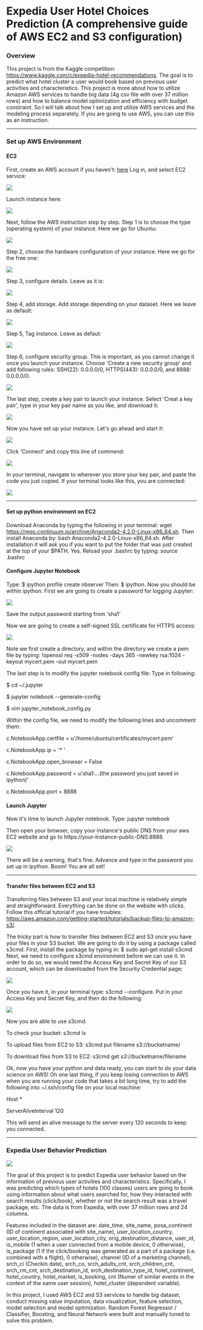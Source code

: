 # Expedia User Hotel Choices Prediction (A comprehensive guide of AWS EC2 and S3 configuration)


### Overview
This project is from the Kaggle competition: https://www.kaggle.com/c/expedia-hotel-recommendations. The goal is to predict what hotel cluster a user would book based on previous user activities and characteristics. This project is more about how to utilize Amazon AWS services to handle big data (4g csv file with over 37 million rows) and how to balance model optimization and efficiency with budget constraint. So I will talk about how I set up and utilize AWS services and the modeling process separately. If you are going to use AWS, you can use this as an instruction.

---

### Set up AWS Environment

#### EC2
First, create an AWS account if you haven't: [here](https://aws.amazon.com/)
Log in, and select EC2 service:

![](./assets/prestep1.png)

Launch instance here:

![](./assets/prestep2.png)

Next, follow the AWS instruction step by step. Step 1 is to choose the type (operating system) of your instance. Here we go for Ubuntu:

![](./assets/step1.png)

Step 2, choose the hardware configuration of your instance. Here we go for the free one:

![](./assets/step2.png)

Step 3, configure details. Leave as it is:

![](./assets/step3.png)

Step 4, add storage. Add storage depending on your dataset. Here we leave as default:

![](./assets/step4.png)

Step 5, Tag instance. Leave as defaut:

![](./assets/step5.png)

Step 6, configure security group. This is important, as you cannot change it once you launch your instance. Choose 'Create a new security group' and add following rules:
SSH(22): 0.0.0.0/0, HTTPS(443): 0.0.0.0/0, and 8888: 0.0.0.0/0.

![](./assets/step6.png)

The last step, create a key pair to launch your instance. Select 'Creat a key pair', type in your key pair name as you like, and download it:

![](./assets/step7.png)

Now you have set up your instance. Let's go ahead and start it:

![](./assets/poststep1.png)

Click 'Connect' and copy this line of commend:

![](./assets/poststep2.png)

In your terminal, navigate to wherever you store your key pair, and paste the code you just copied. If your terminal looks like this, you are connected:

![](./assets/connected.png)

---

#### Set up python environment on EC2
Download Anaconda by typing the following in your terminal:
wget https://repo.continuum.io/archive/Anaconda2-4.2.0-Linux-x86_64.sh.
Then install Anaconda by: bash Anaconda2-4.2.0-Linux-x86_64.sh.
After installation it will ask you if you want to put the folder that was just created at the top of your $PATH. Yes.
Reload your .bashrc by typing: source .bashrc

#### Configure Jupyter Notebook
Type: $ ipython profile create nbserver
Then: $ ipython. Now you should be within ipython. First we are going to create a password for logging Jupyter:

![](./assets/password.png)

Save the output password starting from 'sha1'

Now we are going to create a self-signed SSL certificate for HTTPS access:

![](./assets/mycert.png)

Note we first create a directory, and within the directory we create a pem file by typing: !openssl req -x509 -nodes -days 365 -newkey rsa:1024 -keyout mycert.pem -out mycert.pem

The last step is to modify the jupyter notebook config file:
Type in following:

$ cd ~/.jupyter

$ jupyter notebook --generate-config

$ vim jupyter_notebook_config.py

Within the config file, we need to modify the following lines and uncomment them:

c.NotebookApp.certfile = u'/home/ubuntu/certificates/mycert.pem'

c.NotebookApp.ip = '* '

c.NotebookApp.open_browser = False

c.NotebookApp.password = u'sha1:...(the password you just saved in ipython)'

c.NotebookApp.port = 8888

#### Launch Jupyter
Now it's time to launch Jupyter notebook.
Type: jupyter notebook

Then open your browser, copy your instance's public DNS from your aws EC2 website and go to https://your-Instance-public-DNS:8888.

![](./assets/publicdns.png)

There will be a warning, that's fine. Advance and type in the password you set up in ipython. Boom! You are all set!

---

#### Transfer files between EC2 and S3
Transferring files between S3 and your local machine is relatively simple and straightforward. Everything can be done on the website with clicks. Follow this official tutorial if you have troubles: https://aws.amazon.com/getting-started/tutorials/backup-files-to-amazon-s3/.

The tricky part is how to transfer files between EC2 and S3 once you have your files in your S3 bucket. We are going to do it by using a package called s3cmd.
First, install the package by typing in: $ sudo apt-get install s3cmd
Next, we need to configure s3cmd environment before we can use it. In order to do so, we would need the Access Key and Secret Key of our S3 account, which can be downloaded from the Security Credential page:

![](./assets/security_cred.png)

Once you have it, in your terminal type: s3cmd --configure. Put in your Access Key and Secret Key, and then do the following:

![](./assets/s3cmd_config.png)

Now you are able to use s3cmd.

To check your bucket: s3cmd ls

To upload files from EC2 to S3: s3cmd put filename s3://bucketname/

To download files from S3 to EC2: s3cmd get s3://bucketname/filename

Ok, now you have your python and data ready, you can start to do your data science on AWS! Oh one last thing, if you keep losing connection to AWS when you are running your code that takes a bit long time, try to add the following into ~/.ssh/config file on your local machine:

Host *

ServerAliveInterval 120

This will send an alive message to the server every 120 seconds to keep you connected.

---

### Expedia User Behavior Prediction

![](./assets/booking.png)

The goal of this project is to predict Expedia user behavior based on the information of previous user activities and characteristics. Specifically, I was predicting which types of hotels (100 classes) users are going to book using information about what users searched for, how they interacted with search results (click/book), whether or not the search result was a travel package, etc. The data is from Expedia, with over 37 million rows and 24 columns.

Features included in the dataset are: date_time, site_name, posa_continent (ID of continent associated with site_name), user_location_country, user_location_region, user_location_city, orig_destination_distance, user_id, is_mobile (1 when a user connected from a mobile device, 0 otherwise), is_package (1 if the click/booking was generated as a part of a package (i.e. combined with a flight), 0 otherwise), channel (ID of a marketing channel), srch_ci (Checkin date), srch_co, srch_adults_cnt, srch_children_cnt, srch_rm_cnt, srch_destination_id, srch_destination_type_id, hotel_continent, hotel_country, hotel_market, is_booking, cnt (Numer of similar events in the context of the same user session), hotel_cluster (dependent variable).

In this project, I used AWS EC2 and S3 services to handle big dataset, conduct missing value imputation, data visualization, feature selection, model selection and model optimization. Random Forest Regressor / Classifier, Boosting, and Neural Network were built and manually tuned to solve this problem.
